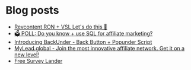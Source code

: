 # Blog posts
<!-- BLOG-POST-LIST:START -->
- [Revcontent RON + VSL Let&#39;s do this 🚀](https://afflift.com/f/threads/revcontent-ron-vsl-lets-do-this-%F0%9F%9A%80.9662/)
- [🗳️ POLL: Do you know + use SQL for affiliate marketing?](https://afflift.com/f/threads/%F0%9F%97%B3%EF%B8%8F-poll-do-you-know-use-sql-for-affiliate-marketing.10270/)
- [Introducing BackUnder - Back Button + Popunder Script](https://afflift.com/f/threads/introducing-backunder-back-button-popunder-script.10073/)
- [MyLead.global - Join the most innovative affiliate network. Get it on a new level!](https://afflift.com/f/threads/mylead-global-join-the-most-innovative-affiliate-network-get-it-on-a-new-level.2151/)
- [Free Survey Lander](https://afflift.com/f/threads/free-survey-lander.4059/)
<!-- BLOG-POST-LIST:END -->
